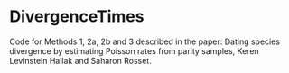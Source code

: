 # DivergenceTimes
Code for Methods 1, 2a, 2b and 3 described in the paper:
Dating species divergence by estimating Poisson rates from parity samples, Keren Levinstein Hallak and Saharon Rosset.
